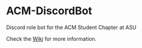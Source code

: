 # ACM-DiscordBot
Discord role bot for the ACM Student Chapter at ASU

Check the [Wiki](https://github.com/mgrist/ACM-DiscordBot/wiki) for more information.
